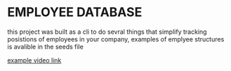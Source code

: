 # EMPLOYEE DATABASE
this project was built as a cli to do sevral things that simplify tracking posistions of employees in your company,
examples of emplyee structures is avalible in the seeds file

[example video link](https://watch.screencastify.com/v/JNmI2H0EbVpeSdBpXwx0)